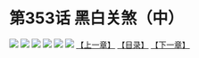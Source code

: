 # 第353话 黑白关煞（中）
![](https://mhpic.xiaomingtaiji.net/comic/D/斗破苍穹拆分版/353话/1.jpg-zymk.middle.webp)
![](https://mhpic.xiaomingtaiji.net/comic/D/斗破苍穹拆分版/353话/2.jpg-zymk.middle.webp)
![](https://mhpic.xiaomingtaiji.net/comic/D/斗破苍穹拆分版/353话/3.jpg-zymk.middle.webp)
![](https://mhpic.xiaomingtaiji.net/comic/D/斗破苍穹拆分版/353话/4.jpg-zymk.middle.webp)
![](https://mhpic.xiaomingtaiji.net/comic/D/斗破苍穹拆分版/353话/5.jpg-zymk.middle.webp)
![](https://mhpic.xiaomingtaiji.net/comic/D/斗破苍穹拆分版/353话/6.jpg-zymk.middle.webp)
[【上一章】](./352.md)
[【目录】](./READMD.md)
[【下一章】](./354.md)
